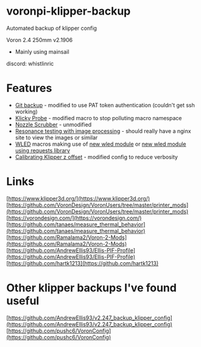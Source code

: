 # voronpi-klipper-backup
Automated backup of klipper config

Voron 2.4 250mm v2.1906
- Mainly using mainsail

discord: whistlinric

# Features
- [Git backup](https://github.com/th33xitus/kiauh/wiki/How-to-autocommit-config-changes-to-github%3F) - modified to use PAT token authentication (couldn't get ssh working)
- [Klicky Probe](https://github.com/jlas1/Klicky-Probe) - modified macro to stop polluting macro namespace
- [Nozzle Scrubber](https://github.com/VoronDesign/VoronUsers/tree/master/printer_mods/edwardyeeks/Decontaminator_Purge_Bucket_&_Nozzle_Scrubber) - unmodified
- [Resonance testing with image processing](https://www.klipper3d.org/Measuring_Resonances.html) - should really have a nginx site to view the images or similar
- [WLED](https://kno.wled.ge/) macros making use of [new wled module](https://github.com/richardjm/klipper/blob/richardjm/wled-module/klippy/extras/wled.py) or [new wled module using requests library](https://github.com/richardjm/klipper/blob/richardjm/wled-module-requests/klippy/extras/wled.py)
- [Calibrating Klipper z offset](https://github.com/protoloft/klipper_z_calibration) - modified config to reduce verbosity

# Links

[https://www.klipper3d.org/](https://www.klipper3d.org/)  
[https://github.com/VoronDesign/VoronUsers/tree/master/printer_mods](https://github.com/VoronDesign/VoronUsers/tree/master/printer_mods)  
[https://vorondesign.com/](https://vorondesign.com/)  
[https://github.com/tanaes/measure_thermal_behavior](https://github.com/tanaes/measure_thermal_behavior)  
[https://github.com/Ramalama2/Voron-2-Mods](https://github.com/Ramalama2/Voron-2-Mods)  
[https://github.com/AndrewEllis93/Ellis-PIF-Profile](https://github.com/AndrewEllis93/Ellis-PIF-Profile)  
[https://github.com/hartk1213](https://github.com/hartk1213)

# Other klipper backups I've found useful
[https://github.com/AndrewEllis93/v2.247_backup_klipper_config](https://github.com/AndrewEllis93/v2.247_backup_klipper_config)  
[https://github.com/pushc6/VoronConfig](https://github.com/pushc6/VoronConfig)  
